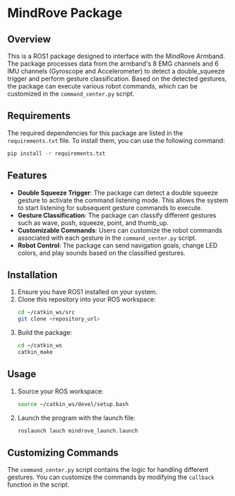 # MindRove Package

## Overview

This is a ROS1 package designed to interface with the MindRove Armband. The package processes data from the armband's 8 EMG channels and 6 IMU channels (Gyroscope and Accelerometer) to detect a double_squeeze trigger and perform gesture classification. Based on the detected gestures, the package can execute various robot commands, which can be customized in the `command_center.py` script.

## Requirements

The required dependencies for this package are listed in the `requirements.txt` file. To install them, you can use the following command:
```bash
pip install -r requirements.txt
```


## Features

- **Double Squeeze Trigger**: The package can detect a double squeeze gesture to activate the command listening mode. This allows the system to start listening for subsequent gesture commands to execute.
- **Gesture Classification**: The package can classify different gestures such as wave, push, squeeze, point, and thumb_up.
- **Customizable Commands**: Users can customize the robot commands associated with each gesture in the `command_center.py` script.
- **Robot Control**: The package can send navigation goals, change LED colors, and play sounds based on the classified gestures.

## Installation

1. Ensure you have ROS1 installed on your system.
2. Clone this repository into your ROS workspace:
    ```bash
    cd ~/catkin_ws/src
    git clone <repository_url>
    ```
3. Build the package:
    ```bash
    cd ~/catkin_ws
    catkin_make
    ```

## Usage

1. Source your ROS workspace:
    ```bash
    source ~/catkin_ws/devel/setup.bash
    ```
2. Launch the program with the launch file:
    ```bash
    roslaunch lauch mindrove_launch.launch
    ```

## Customizing Commands

The `command_center.py` script contains the logic for handling different gestures. You can customize the commands by modifying the `callback` function in the script.

